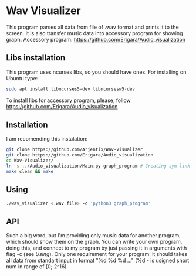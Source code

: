 # Wav Visualizer

This program parses all data from file of .wav format and prints it to the screen.
It is also transfer music data into accessory program for showing graph. Accessory program: https://github.com/Erigara/Audio_visualization

## Libs installation

This program uses ncurses libs, so you should have ones. For installing on Ubuntu type:

```bash
sudo apt install libncurses5-dev libncursesw5-dev
```

To install libs for accessory program, please, follow https://github.com/Erigara/Audio_visualization

## Installation

I am recomending this instalation:

```bash
git clone https://github.com/Arjentix/Wav-Visualizer
git clone https://github.com/Erigara/Audio_visualization
cd Wav-Visualizer/
ln -s ../Audio_visualization/Main.py graph_program # Creating sym link
make clean && make
```

## Using

```bash
./wav_visualizer <.wav file> -c 'python3 graph_program'
```

## API

Such a big word, but I'm providing only music data for another program, which should show them on the graph. You can write your own program, doing this, and connect to my program by just passing it in arguments with flag -c (see *Using*).
Only one requirement for your program: it should takes all data from standart input in format "%d %d %d ..." (%d - is usigned short num in range of [0; 2^16).